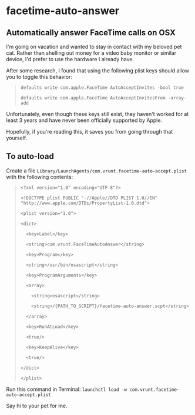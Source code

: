 # facetime-auto-answer
## Automatically answer FaceTime calls on OSX

I'm going on vacation and wanted to stay in contact with my beloved pet cat.
Rather than shelling out money for a video baby monitor or similar device, I'd prefer to use the hardware I already have.

After some research, I found that using the following plist keys should allow you to toggle this behavior:

>`defaults write com.apple.FaceTime AutoAcceptInvites -bool true`
>
>`defaults write com.apple.FaceTime AutoAcceptInvitesFrom -array-add`

Unfortunately, even though these keys still exist, they haven't worked for at least 3 years and have never been officially supported by Apple.

Hopefully, if you're reading this, it saves you from going through that yourself.

## To auto-load

Create a file `Library/LaunchAgents/com.vrunt.facetime-auto-accept.plist` with the following contents:

>`<?xml version="1.0" encoding="UTF-8"?>`
>
>`<!DOCTYPE plist PUBLIC "-//Apple//DTD PLIST 1.0//EN" "http://www.apple.com/DTDs/PropertyList-1.0.dtd">`
>
>`<plist version="1.0">`
>
>`<dict>`
>
>`  <key>Label</key>`
>
>`  <string>com.vrunt.FaceTimeAutoAnswer</string>`
>
>`  <key>Program</key>`
>
>`  <string>/usr/bin/osascript</string>`
>
>`  <key>ProgramArguments</key>`
>
>`  <array>`
>
>`    <string>osascript</string>`
>
>`    <string>/{PATH_TO_SCRIPT}/facetime-auto-answer.scpt</string>`
>
>`  </array>`
>
>`  <key>RunAtLoad</key>`
>
>`  <true/>`
>
>`  <key>KeepAlive</key>`
>
>`  <true/>`
>
>`</dict>`
>
>`</plist>`


Run this command in Terminal: `launchctl load -w com.vrunt.facetime-auto-accept.plist`

Say hi to your pet for me.
